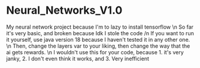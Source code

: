 # Neural_Networks_V1.0
My neural network project because I'm to lazy to install tensorflow \n
So far it's very basic, and broken because Idk I stole the code /n
If you want to run it yourself, use java version 18 because I haven't tested it in any other one. \n
Then, change the layers var to your liking, then change the way that the ai gets rewards. \n
I wouldn't use this for your code, because 1. it's very janky, 2. I don't even think it works, and 3. Very inefficient

